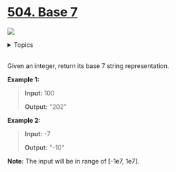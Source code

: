 # [504. Base 7](https://leetcode.com/problems/base-7/description/)

![](https://img.shields.io/badge/Difficulty-Easy-green.svg)

<details>
<summary>Topics</summary>

* [`Math`](https://leetcode.com/tag/math/)

</details>
<br />

Given an integer, return its base 7 string representation.

**Example 1:**

>**Input:** 100
>
>**Output:** "202"

**Example 2:**

>**Input:** -7
>
>**Output:** "-10"

**Note:** The input will be in range of [-1e7, 1e7].
